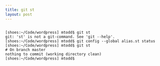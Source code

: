 ```yaml
---
title: git st
layout: post
---
```

<pre><code>
[shoes:~/Code/wordpress] <span class="color-blue">mtodd</span>$ git st
git: &#39;st&#39; is not a git-command. See &#39;git &#45;&#45;help&#39;.
[shoes:~/Code/wordpress] <span class="color-blue">mtodd</span>$ git config &#45;&#45;global alias.st status
[shoes:~/Code/wordpress] <span class="color-blue">mtodd</span>$ git st
# On branch master
nothing to commit (working directory clean)
[shoes:~/Code/wordpress] <span class="color-blue">mtodd</span>$
</code></pre>

